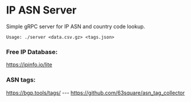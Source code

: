 # IP ASN Server

Simple gRPC server for IP ASN and country code lookup.

`Usage: ./server <data.csv.gz> <tags.json>`

### Free IP Database:

https://ipinfo.io/lite

### ASN tags:

https://bgp.tools/tags/ --- https://github.com/63square/asn_tag_collector
